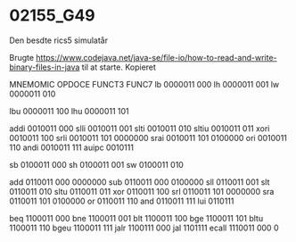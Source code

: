 # 02155_G49
Den besdte rics5 simulatår


Brugte https://www.codejava.net/java-se/file-io/how-to-read-and-write-binary-files-in-java til at starte. Kopieret

MNEMOMIC    OPDOCE      FUNCT3      FUNC7
lb          0000011     000
lh          0000011     001
lw          0000011     010

lbu         0000011     100
lhu         0000011     101

addi        0010011     000
slli        0010011     001
slti        0010011     010
sltiu       0010011     011
xori        0010011     100
srli        0010011     101         0000000
srai        0010011     101         0100000
ori         0010011     110
andi        0010011     111
auipc       0010111     

sb          0100011     000
sh          0100011     001
sw          0100011     010

add         0110011     000         0000000
sub         0110011     000         0100000
sll         0110011     001
slt         0110011     010
sltu        0110011     011
xor         0110011     100
srl         0110011     101         0000000
sra         0110011     101         0100000
or          0110011     110
and         0110011     111
lui         0110111


beq         1100011     000
bne         1100011     001
blt         1100011     100
bge         1100011     101
bltu        1100011     110
bgeu        1100011     111
jalr        1100111     000
jal         1101111
ecall       1110011     000         0
